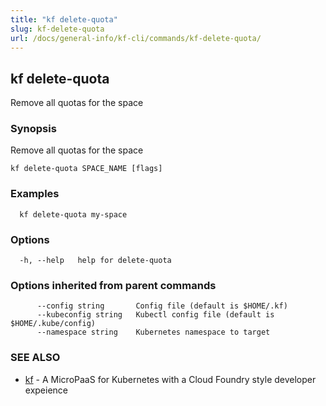```yaml
---
title: "kf delete-quota"
slug: kf-delete-quota
url: /docs/general-info/kf-cli/commands/kf-delete-quota/
---
```

## kf delete-quota

Remove all quotas for the space

### Synopsis

Remove all quotas for the space

```
kf delete-quota SPACE_NAME [flags]
```

### Examples

```
  kf delete-quota my-space
```

### Options

```
  -h, --help   help for delete-quota
```

### Options inherited from parent commands

```
      --config string       Config file (default is $HOME/.kf)
      --kubeconfig string   Kubectl config file (default is $HOME/.kube/config)
      --namespace string    Kubernetes namespace to target
```

### SEE ALSO

* [kf](/docs/general-info/kf-cli/commands/kf/)	 - A MicroPaaS for Kubernetes with a Cloud Foundry style developer expeience

